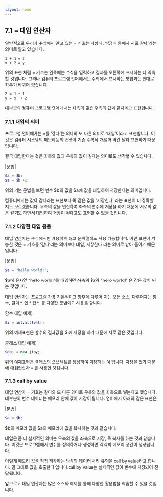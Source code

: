 ```yaml
---
layout: home
---
```

## 7.1 = 대입 연산자
일반적으로 우리가 수학에서 알고 있는 = 기호는 다항식, 방정식 등에서 서로 같다’라는 의미로 알고 있습니다.  

```
1 + 1 = 2
x + 2 = y
```

위의 표현 처럼 = 기호는 왼쪽에는 수식을 입력하고 결과를 오른쪽에 표시하는 데 익숙할 것입니다. 그러나 컴퓨터 프로그램 언어에서는 수학에서 표시하는 방법과는 반대로 좌우가 바뀌어 있습니다.  

```
2 = 1 + 1
y = x  + 2 
```

대부분의 컴퓨터 프로그램 언어에서는 좌측의 값은 우측의 값과 같다라고 표현합니다.  

 


### 7.1.1 대입의 의미
프로그램 언어에서는 =를 ‘같다’는 의미의 또 다른 의미로 ‘대입’이라고 표현합니다. 이것은 컴퓨터 시스템의 메모리등의 컨셉이 기존 수학적 개념과 약간 달리 표현하기 때문입니다.  

결국 대입한다는 것은 좌측의 값과 우측의 값이 같다는 의미로도 생각할 수 있습니다.  

|문법|
```php
$a = $b;
$a = $b +2;
```

위의 기본 문법을 보면 변수 $b의 값을 $a에 값을 대입하여 저장한다는 의미입니다.  

컴퓨터에서는 값이 같다라는 표현보다 똑 같은 값을 ‘저장한다’ 라는 표현이 더 정확할 지도 모르겠습니다. 우측의 값을 연산하여 좌측의 변수에 저장을 하기 때문에 서로의 값은 같기도 하면서 대입하여 저장이 된다고도 표현할 수 있을 것입니다.  


### 7.1.2 다양한 대입 응용
대입 연산자는 수식에서만 사용하지 않고 문자열에도 사용 가능합니다. 이런 표현이 가능한 것은 = 기호를 ‘같다’라는 의미보다 대입, 저장한다 라는 의미로 받아 들이기 때문입니다.  

|문법|
```php
$a = "hello world!";
```

$a에 문자열 “hello world!”를 대입하면 좌측의 $a와 “hello world!” 은 같은 값이 되는 것입니다.  

대입 연산자는 프로그램 가장 기본적이고 향후에 다루어 지는 모든 소스, 다루어지는 함수, 클래스 인스턴스 등 다양한 문법에도 사용을 합니다.   

함수 대입 예제)
```php
$i = intval($val);
```

위의 예제표현은 함수의 결과값을 $i에 저장을 하기 때문에 서로 같은 것입니다.  

클래스 대입 예제)
```php
$obj = new jiny;
```

위의 예제표현은 클래스의 오브젝트를 생성하여 저장하는 예 입니다. 저장을 했기 때문에 대입연산자 `=` 를 사용한 것입니다.  


### 7.1.3 call by value
대입 연산자 = 기호는 같다의 또 다른 의미로 우측의 값을 좌측으로 넣는다고 했습니다. 대부분의 변수 데이터는 메모리 안에 값이 저장이 됩니다. 언어에서 아래와 같은 표현은  

|문법|
```php
$a = $b;
```

$b의 메모리 값을 $a의 메모리에 값을 복사하는 것과 같습니다.  

대입은 좀 더 실제적인 의미는 우측의 값을 좌측으로 저장, 즉 복사를 하는 것과 같습니다. 이것은 프로그램에서 변수를 정의하거나 생성하면 각각의 메모리 공간이 생성됩니다.  


 

이렇게 메모리 값을 직접 저장하는 방식의 데이터 처리 유형을 call by value라고 합니다. 말 그대로 값을 호출한다 입니다.call by value는 실제적인 값이 변수에 저장되어 전달됩니다.  

앞으로도 대입 연산자는 많은 소스와 예제를 통해 다양한 활용법을 학습할 수 있을 것입니다.  

